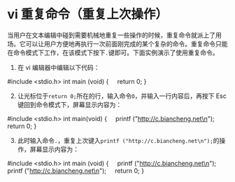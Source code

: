 # vi 重复命令（重复上次操作）

当用户在文本编辑中碰到需要机械地重复一些操作的时候，重复命令就派上了用场。它可以让用户方便地再执行一次前面刚完成的某个复杂的命令。重复命令只能在命令模式下工作，在该模式下按下`.`键即可。下面实例演示了使用重复命令。

1) 在 vi 编辑器中编辑以下代码：

#include <stdio.h>
int main (void)
{
    return 0;
}

2) 让光标位于`return 0;`所在的行，输入命令`O`，并输入一行内容后，再按下 Esc 键回到命令模式下，屏幕显示内容为：

#include <stdio.h>
int main(void)
{
    printf ("http://c.biancheng.net\n");
    return 0;
}

3) 此时输入命令`.`，重复上次键入`printf ("http://c.biancheng.net\n");`的操作，屏幕显示内容为：

#include <stdio.h>
int main (void)
{
    printf ("http://c.biancheng.net\n");
    printf ("http://c.biancheng.net\n");
    return 0;
}
